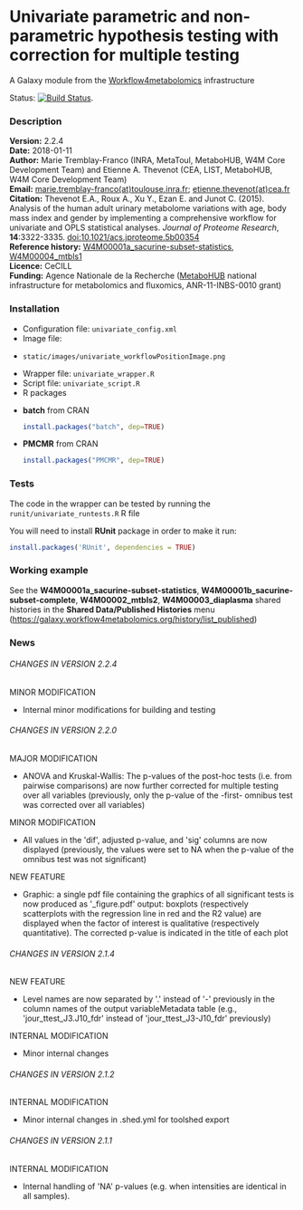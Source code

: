 Univariate parametric and non-parametric hypothesis testing with correction for multiple testing  
================================================================================================  

A Galaxy module from the [Workflow4metabolomics](http://workflow4metabolomics.org) infrastructure    

Status: [![Build Status](https://travis-ci.org/workflow4metabolomics/univariate.svg?branch=master)](https://travis-ci.org/workflow4metabolomics/univariate).

### Description

**Version:** 2.2.4   
**Date:** 2018-01-11  
**Author:** Marie Tremblay-Franco (INRA, MetaToul, MetaboHUB, W4M Core Development Team) and Etienne A. Thevenot (CEA, LIST, MetaboHUB, W4M Core Development Team)    
**Email:** [marie.tremblay-franco(at)toulouse.inra.fr](mailto:marie.tremblay-franco@toulouse.inra.fr); [etienne.thevenot(at)cea.fr](mailto:etienne.thevenot@cea.fr)  
**Citation:** Thevenot E.A., Roux A., Xu Y., Ezan E. and Junot C. (2015). Analysis of the human adult urinary metabolome variations with age, body mass index and gender by implementing a comprehensive workflow for univariate and OPLS statistical analyses. *Journal of Proteome Research*, **14**:3322-3335. [doi:10.1021/acs.jproteome.5b00354](http://dx.doi.org/10.1021/acs.jproteome.5b00354)  
**Reference history:** [W4M00001a_sacurine-subset-statistics](http://galaxy.workflow4metabolomics.org/history/list_published), [W4M00004_mtbls1](http://galaxy.workflow4metabolomics.org/history/list_published)  
**Licence:** CeCILL  
**Funding:** Agence Nationale de la Recherche ([MetaboHUB](http://www.metabohub.fr/index.php?lang=en&Itemid=473) national infrastructure for metabolomics and fluxomics, ANR-11-INBS-0010 grant)

### Installation

 * Configuration file: `univariate_config.xml`  
 * Image file: 
  + `static/images/univariate_workflowPositionImage.png`   
 * Wrapper file: `univariate_wrapper.R`  
 * Script file: `univariate_script.R`  
 * R packages  
  + **batch** from CRAN  
  
    ```r
    install.packages("batch", dep=TRUE)  
    ```
  + **PMCMR** from CRAN  
  
    ```r  
    install.packages("PMCMR", dep=TRUE)  
    ```    
 
### Tests

The code in the wrapper can be tested by running the `runit/univariate_runtests.R` R file

You will need to install **RUnit** package in order to make it run:
```r
install.packages('RUnit', dependencies = TRUE)
```

### Working example  

See the **W4M00001a_sacurine-subset-statistics**, **W4M00001b_sacurine-subset-complete**, **W4M00002_mtbls2**, **W4M00003_diaplasma** shared histories in the **Shared Data/Published Histories** menu (https://galaxy.workflow4metabolomics.org/history/list_published)  

### News

###### CHANGES IN VERSION 2.2.4  

MINOR MODIFICATION  

 * Internal minor modifications for building and testing  

###### CHANGES IN VERSION 2.2.0  

MAJOR MODIFICATION  

 * ANOVA and Kruskal-Wallis: The p-values of the post-hoc tests (i.e. from pairwise comparisons) are now further corrected for multiple testing over all variables (previously, only the p-value of the -first- omnibus test was corrected over all variables)  

MINOR MODIFICATION  

 * All values in the 'dif', adjusted p-value, and 'sig' columns are now displayed (previously, the values were set to NA when the p-value of the omnibus test was not significant)  

NEW FEATURE  

 * Graphic: a single pdf file containing the graphics of all significant tests is now produced as '_figure.pdf' output: boxplots (respectively scatterplots with the regression line in red and the R2 value) are displayed when the factor of interest is qualitative (respectively quantitative). The corrected p-value is indicated in the title of each plot  

###### CHANGES IN VERSION 2.1.4

NEW FEATURE  

 * Level names are now separated by '.' instead of '-' previously in the column names of the output variableMetadata table (e.g., 'jour_ttest_J3.J10_fdr' instead of 'jour_ttest_J3-J10_fdr' previously)  

INTERNAL MODIFICATION  

 * Minor internal changes  

###### CHANGES IN VERSION 2.1.2  

INTERNAL MODIFICATION  

 * Minor internal changes in .shed.yml for toolshed export

###### CHANGES IN VERSION 2.1.1  

INTERNAL MODIFICATION  

 * Internal handling of 'NA' p-values (e.g. when intensities are identical in all samples).

